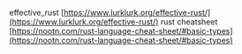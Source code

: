 effective_rust [https://www.lurklurk.org/effective-rust/](https://www.lurklurk.org/effective-rust/) 
rust cheatsheet [https://nootn.com/rust-language-cheat-sheet/#basic-types](https://nootn.com/rust-language-cheat-sheet/#basic-types) 